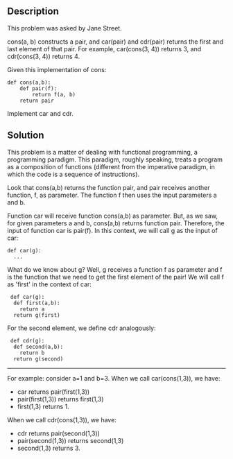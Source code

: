 ## Description

This problem was asked by Jane Street.

cons(a, b) constructs a pair, and car(pair) and cdr(pair) returns the first and last element of that pair. For example, car(cons(3, 4)) returns 3, and cdr(cons(3, 4)) returns 4.

Given this implementation of cons:

```
def cons(a,b):
    def pair(f):
        return f(a, b)
    return pair
```
   
Implement car and cdr.

## Solution

This problem is a matter of dealing with functional programming, a programming paradigm.
This paradigm, roughly speaking, treats a program as a composition of functions (different from the imperative paradigm, in which the code is a sequence of instructions).

Look that cons(a,b) returns the function pair, and pair receives another function, f, as parameter. The function f then uses the input parameters a and b.

Function car will receive function cons(a,b) as parameter. But, as we saw, for given parameters a and b, cons(a,b) returns function pair. Therefore, 
the input of function car is pair(f). In this context, we will call g as the input of car:

```
def car(g):
  ...
```
 
What do we know about g? Well, g receives a function f as parameter and f is the function
that we need to get the first element of the pair! We will call f as 'first' in the context of car:
 
```
 def car(g):
  def first(a,b):
    return a
  return g(first)
```
 
For the second element, we define cdr analogously:
 
```
 def cdr(g):
  def second(a,b):
    return b
  return g(second)
 ```
 
------
For example: consider a=1 and b=3. When we call car(cons(1,3)), we have:

- car returns pair(first(1,3))
- pair(first(1,3)) returns first(1,3)
- first(1,3) returns 1.


When we call cdr(cons(1,3)), we have:

- cdr returns pair(second(1,3))
- pair(second(1,3)) returns second(1,3)
- second(1,3) returns 3.
